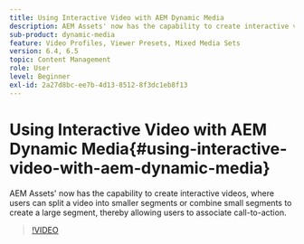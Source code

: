 ```yaml
---
title: Using Interactive Video with AEM Dynamic Media
description: AEM Assets' now has the capability to create interactive videos, where users can split a video into smaller segments or combine small segments to create a large segment, thereby allowing users to associate call-to-action.
sub-product: dynamic-media
feature: Video Profiles, Viewer Presets, Mixed Media Sets
version: 6.4, 6.5
topic: Content Management
role: User
level: Beginner
exl-id: 2a27d8bc-ee7b-4d13-8512-8f3dc1eb8f13
---
```

# Using Interactive Video with AEM Dynamic Media{#using-interactive-video-with-aem-dynamic-media}

AEM Assets' now has the capability to create interactive videos, where users can split a video into smaller segments or combine small segments to create a large segment, thereby allowing users to associate call-to-action.

>[!VIDEO](https://video.tv.adobe.com/v/16516/?quality=9&learn=on)
